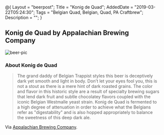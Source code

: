 @{
 Layout = "beerpost";
 Title = "Konig de Quad";
 AddedDate = "2019-03-22T05:24:30";
 Tags = "Belgian Quad, Belgian, Quad, PA Craftbrew";
 Description = "";
 }
 

## Konig de Quad by Appalachian Brewing Company

![beer-pic]

### About Konig de Quad

> The grand daddy of Belgian Trappist styles this beer is deceptively dark yet smooth and light in body. Don’t let your eyes fool you, this is not a stout as there is a mere hint of dark roasted grains. The color and flavor in this historic style are a result of specialty brewing sugars that lend dark fruit and subtle chocolatey flavors coupled with the iconic Belgian Westmalle yeast strain. Konig de Quad is fermented to a high degree of attenuation in order to achieve what the Belgians refer as "digestability" and is also hopped appropriately to balance the sweetness of this deep dark ale.

Via [Appalachian Brewing Company][untappd-url].

[untappd-url]: <http://www.abcbrew.com/details/konig-de-quad/>
[beer-pic]: https://jasonpowley.com/assets/img/2019-03-22-konig-de-quad.jpeg "Konig de Quad by Appalachian Brewing Company"
